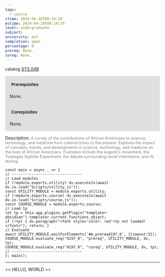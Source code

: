 ```yaml
---
tags:
  - course
ctime: 2024-04-18T00:19:29
mstime: 2024-04-18T00:19:29
level: undergraduate
subject: 
university: mit
completion: open
percentage: 0
prereq: None.
coreq: None.
---
```


catalog [STS.048](http://student.mit.edu/catalog/mSTSa.html#STS.048)

<span style="display: block; padding: 15px; background-color: rgb(100, 100, 100, 0.2);"><font id="m_prereq4197_0" style="display: block; font-family: Arial, sans-serif; font-weight: bold; padding: 5px">Prerequisites</font><br><span id="prereq4197_0">None.</span></span>
<span style="display: block; padding: 15px; background-color: rgb(100, 100, 100, 0.2);"><font id="m_coreq4197_0" style="display: block; font-family: Arial, sans-serif; font-weight: bold; padding: 5px">Corequisites</font><br><span id="coreq4197_0">None.</span></span>

<font style="">Description:</font>
<font style="color: grey; font-size: 0.8rem;">A survey of the contributions of African Americans to science, technology, and medicine from colonial times to the present. Explores the impact of concepts, trends, and developments in science, technology, and medicine on the lives of African Americans. Examples include the eugenics movement, the Tuskegee Syphilis Experiment, the debate surrounding racial inheritance, and IQ testing.</font>

```dataviewjs
const main = async _ => {
// --------------------------------
// Load modules
if (!module.exports.utility) dv.executeJs(await dv.io.load("Scripts/utility.js"));
const UTILITY_MODULE = module.exports.utility;
if (!module.exports.course) dv.executeJs(await dv.io.load("Scripts/course.js"));
const COURSE_MODULE = module.exports.course;
// Load tp
let tp = this.app.plugins.getPlugin("templater-obsidian").templater.current_functions_object;
if (!tp) { dv.paragraph("<font style='color: red'>tp not loaded!</font>"); return; }
// Evaluate
await UTILITY_MODULE.waitForElements(`#m_prereq4197_0`, {timeout:5});
COURSE_MODULE.evaluate_req("4197_0", "prereq", UTILITY_MODULE, dv, tp);
COURSE_MODULE.evaluate_req("4197_0", "coreq", UTILITY_MODULE, dv, tp);
// --------------------------------
}; main();
```

---

<< HELLO, WORLD >>
